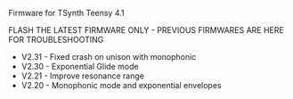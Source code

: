 Firmware for TSynth Teensy 4.1

FLASH THE LATEST FIRMWARE ONLY - PREVIOUS FIRMWARES ARE HERE FOR TROUBLESHOOTING

- V2.31 - Fixed crash on unison with monophonic
- V2.30 - Exponential Glide mode
- V2.21 - Improve resonance range 
- V2.20 - Monophonic mode and exponential envelopes
